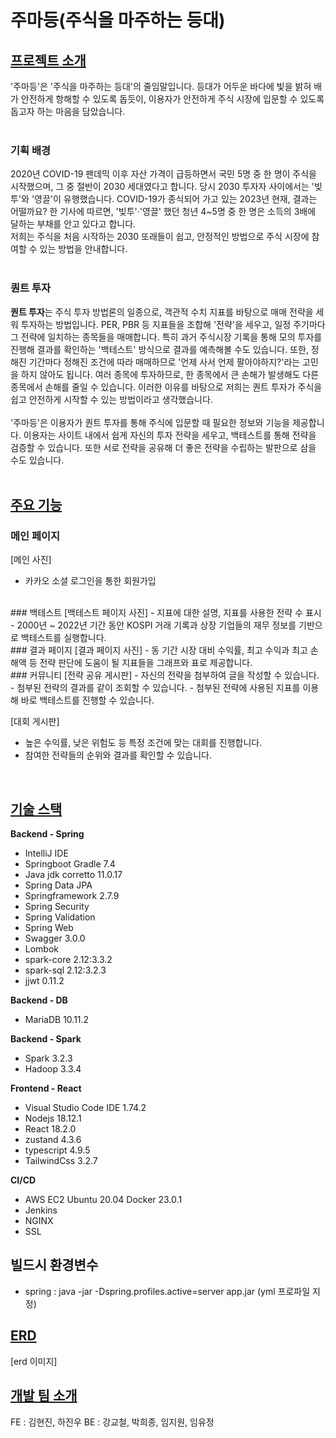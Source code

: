 # 주마등(주식을 마주하는 등대)


## <u>프로젝트 소개</u>
'주마등'은 '주식을 마주하는 등대'의 줄임말입니다. 등대가 어두운 바다에 빛을 밝혀 배가 안전하게 항해할 수 있도록 돕듯이, 이용자가 안전하게 주식 시장에 입문할 수 있도록 돕고자 하는 마음을 담았습니다. </br></br>
### 기획 배경
2020년 COVID-19 팬데믹 이후 자산 가격이 급등하면서 국민 5명 중 한 명이 주식을 시작했으며, 그 중 절반이 2030 세대였다고 합니다. 당시 2030 투자자 사이에서는 '빚투'와 '영끌'이 유행했습니다. COVID-19가 종식되어 가고 있는 2023년 현재, 결과는 어떨까요? 한 기사에 따르면, '빚투'·'영끌' 했던 청년 4~5명 중 한 명은 소득의 3배에 달하는 부채를 안고 있다고 합니다. </br>
저희는 주식을 처음 시작하는 2030 또래들이 쉽고, 안정적인 방법으로 주식 시장에 참여할 수 있는 방법을 안내합니다.</br></br>
### 퀀트 투자
 **퀀트 투자**는 주식 투자 방법론의 일종으로, 객관적 수치 지표를 바탕으로 매매 전략을 세워 투자하는 방법입니다. PER, PBR 등 지표들을 조합해 '전략'을 세우고, 일정 주기마다 그 전략에 일치하는 종목들을 매매합니다. 특히 과거 주식시장 기록을 통해 모의 투자를 진행해 결과를 확인하는 '백테스트' 방식으로 결과를 예측해볼 수도 있습니다. 또한, 정해진 기간마다 정해진 조건에 따라 매매하므로 '언제 사서 언제 팔아야하지?'라는 고민을 하지 않아도 됩니다. 여러 종목에 투자하므로, 한 종목에서 큰 손해가 발생해도 다른 종목에서 손해를 줄일 수 있습니다. 이러한 이유를 바탕으로 저희는 퀀트 투자가 주식을 쉽고 안전하게 시작할 수 있는 방법이라고 생각했습니다.</br></br>
 '주마등'은 이용자가 퀀트 투자를 통해 주식에 입문할 때 필요한 정보와 기능을 제공합니다. 이용자는 사이트 내에서 쉽게 자신의 투자 전략을 세우고, 백테스트를 통해 전략을 검증할 수 있습니다. 또한 서로 전략을 공유해 더 좋은 전략을 수립하는 발판으로 삼을 수도 있습니다.</br></br>


## <u>주요 기능</u>
### 메인 페이지
[메인 사진]
- 카카오 소셜 로그인을 통한 회원가입
</br>
### 백테스트
[백테스트 페이지 사진]
- 지표에 대한 설명, 지표를 사용한 전략 수 표시
- 2000년 ~ 2022년 기간 동안 KOSPI 거래 기록과 상장 기업들의 재무 정보를 기반으로 백테스트를 실행합니다.
</br>
### 결과 페이지
[결과 페이지 사진]
- 동 기간 시장 대비 수익률, 최고 수익과 최고 손해액 등 전략 판단에 도움이 될 지표들을 그래프와 표로 제공합니다.
</br>
### 커뮤니티
[전략 공유 게시판]
- 자신의 전략을 첨부하여 글을 작성할 수 있습니다.
- 첨부된 전략의 결과를 같이 조회할 수 있습니다.
- 첨부된 전략에 사용된 지표를 이용해 바로 백테스트를 진행할 수 있습니다.


[대회 게시판]
- 높은 수익률, 낮은 위험도 등 특정 조건에 맞는 대회를 진행합니다.
- 참여한 전략들의 순위와 결과를 확인할 수 있습니다.
</br>

## <u>기술 스택</u>
**Backend - Spring**

- IntelliJ IDE
- Springboot Gradle 7.4
- Java jdk corretto 11.0.17
- Spring Data JPA
- Springframework 2.7.9
- Spring Security
- Spring Validation
- Spring Web
- Swagger 3.0.0
- Lombok
- spark-core 2.12:3.3.2
- spark-sql 2.12:3.2.3
- jjwt 0.11.2

**Backend - DB**

- MariaDB 10.11.2

**Backend - Spark**

- Spark 3.2.3
- Hadoop 3.3.4

**Frontend - React**

- Visual Studio Code IDE 1.74.2
- Nodejs 18.12.1
- React 18.2.0
- zustand 4.3.6
- typescript 4.9.5
- TailwindCss 3.2.7

**CI/CD**

- AWS EC2
  Ubuntu 20.04
  Docker 23.0.1
- Jenkins
- NGINX
- SSL
## 빌드시 환경변수 
- spring : java -jar -Dspring.profiles.active=server app.jar (yml 프로파일 지정)

## <u>ERD</u>
[erd 이미지]
## <u>개발 팀 소개</u>
FE : 김현진, 하진우
BE : 강교철, 박희종, 임지원, 임유정


